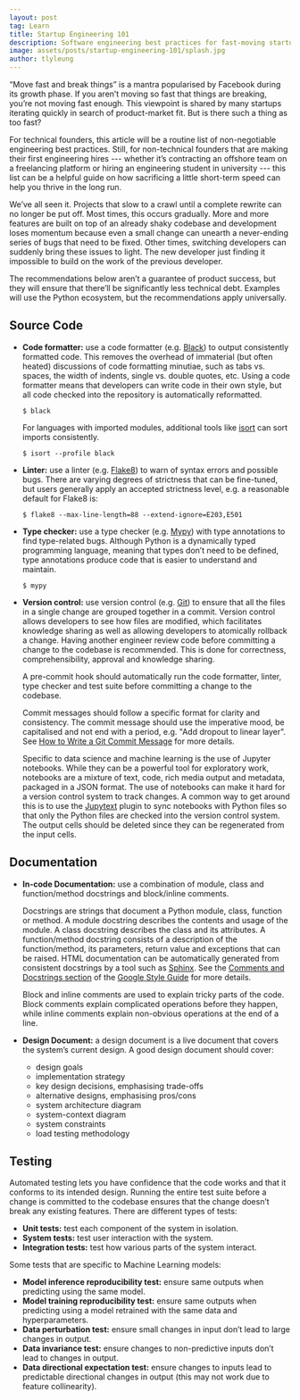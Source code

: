 ```yaml
---
layout: post
tag: Learn
title: Startup Engineering 101
description: Software engineering best practices for fast-moving startups.
image: assets/posts/startup-engineering-101/splash.jpg
author: tlyleung
---
```


“Move fast and break things” is a mantra popularised by Facebook during its growth phase. If you aren’t moving so fast that things are breaking, you’re not moving fast enough. This viewpoint is shared by many startups iterating quickly in search of product-market fit. But is there such a thing as too fast?

For technical founders, this article will be a routine list of non-negotiable engineering best practices. Still, for non-technical founders that are making their first engineering hires --- whether it’s contracting an offshore team on a freelancing platform or hiring an engineering student in university --- this list can be a helpful guide on how sacrificing a little short-term speed can help you thrive in the long run.

We’ve all seen it. Projects that slow to a crawl until a complete rewrite can no longer be put off. Most times, this occurs gradually. More and more features are built on top of an already shaky codebase and development loses momentum because even a small change can unearth a never-ending series of bugs that need to be fixed. Other times, switching developers can suddenly bring these issues to light. The new developer just finding it impossible to build on the work of the previous developer.

The recommendations below aren’t a guarantee of product success, but they will ensure that there’ll be significantly less technical debt. Examples will use the Python ecosystem, but the recommendations apply universally.

## Source Code

- **Code formatter:** use a code formatter (e.g. [Black](https://black.readthedocs.io/)) to output consistently formatted code. This removes the overhead of immaterial (but often heated) discussions of code formatting minutiae, such as tabs vs. spaces, the width of indents, single vs. double quotes, etc. Using a code formatter means that developers can write code in their own style, but all code checked into the repository is automatically reformatted.

  ```console
  $ black
  ```

  For languages with imported modules, additional tools like [isort](https://pycqa.github.io/isort/) can sort imports consistently.

  ```console
  $ isort --profile black
  ```

- **Linter:** use a linter (e.g. [Flake8](https://flake8.pycqa.org/)) to warn of syntax errors and possible bugs. There are varying degrees of strictness that can be fine-tuned, but users generally apply an accepted strictness level, e.g. a reasonable default for Flake8 is:

  ```console
  $ flake8 --max-line-length=88 --extend-ignore=E203,E501
  ```

- **Type checker:** use a type checker (e.g. [Mypy](https://mypy.readthedocs.io/)) with type annotations to find type-related bugs. Although Python is a dynamically typed programming language, meaning that types don’t need to be defined, type annotations produce code that is easier to understand and maintain.


  ```console
  $ mypy
  ```

- **Version control:** use version control (e.g. [Git](https://git-scm.com/)) to ensure that all the files in a single change are grouped together in a commit. Version control allows developers to see how files are modified, which facilitates knowledge sharing as well as allowing developers to atomically rollback a change. Having another engineer review code before committing a change to the codebase is recommended. This is done for correctness, comprehensibility, approval and knowledge sharing.

    A pre-commit hook should automatically run the code formatter, linter, type checker and test suite before committing a change to the codebase.

    Commit messages should follow a specific format for clarity and consistency. The commit message should use the imperative mood, be capitalised and not end with a period, e.g. "Add dropout to linear layer". See [How to Write a Git Commit Message](https://cbea.ms/git-commit/) for more details.

    Specific to data science and machine learning is the use of Jupyter notebooks. While they can be a powerful tool for exploratory work, notebooks are a mixture of text, code, rich media output and metadata, packaged in a JSON format. The use of notebooks can make it hard for a version control system to track changes. A common way to get around this is to use the [Jupytext](https://jupytext.readthedocs.io/) plugin to sync notebooks with Python files so that only the Python files are checked into the version control system. The output cells should be deleted  since they can be regenerated from the input cells.

## Documentation

- **In-code Documentation:** use a combination of module, class and function/method docstrings and block/inline comments.

    Docstrings are strings that document a Python module, class, function or method. A module docstring describes the contents and usage of the module. A class docstring describes the class and its attributes. A function/method docstring consists of a description of the function/method, its parameters, return value and exceptions that can be raised. HTML documentation can be automatically generated from consistent docstrings by a tool such as [Sphinx](https://www.sphinx-doc.org/). See the [Comments and Docstrings section](https://google.github.io/styleguide/pyguide.html#38-comments-and-docstrings) of the [Google Style Guide](https://google.github.io/styleguide/pyguide.html) for more details.

    Block and inline comments are used to explain tricky parts of the code. Block comments explain complicated operations before they happen, while inline comments explain non-obvious operations at the end of a line.

- **Design Document:** a design document is a live document that covers the system’s current design. A good design document should cover:
    - design goals
    - implementation strategy
    - key design decisions, emphasising trade-offs
    - alternative designs, emphasising pros/cons
    - system architecture diagram
    - system-context diagram
    - system constraints
    - load testing methodology

## Testing

Automated testing lets you have confidence that the code works and that it conforms to its intended design. Running the entire test suite before a change is committed to the codebase ensures that the change doesn’t break any existing features. There are different types of tests:

- **Unit tests:** test each component of the system in isolation.
- **System tests:** test user interaction with the system.
- **Integration tests:** test how various parts of the system interact.

Some tests that are specific to Machine Learning models:

- **Model inference reproducibility test:** ensure same outputs when predicting using the same model. 
- **Model training reproducibility test:** ensure same outputs when predicting using a model retrained with the same data and hyperparameters.
- **Data perturbation test:** ensure small changes in input don’t lead to large changes in output.
- **Data invariance test:** ensure changes to non-predictive inputs don’t lead to changes in output.
- **Data directional expectation test:** ensure changes to inputs lead to predictable directional changes in output (this may not work due to feature collinearity).
